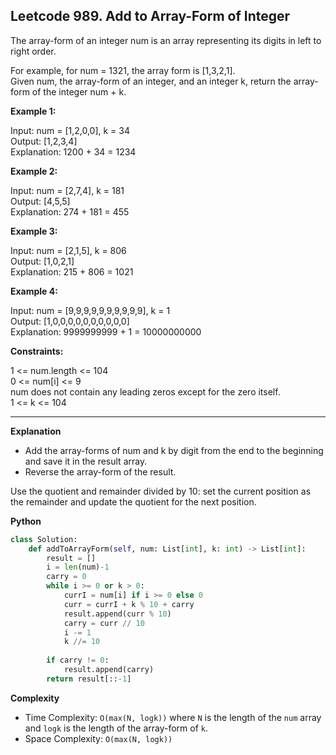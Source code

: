 ## Leetcode 989. Add to Array-Form of Integer

The array-form of an integer num is an array representing its digits in left to right order.

For example, for num = 1321, the array form is [1,3,2,1].\
Given num, the array-form of an integer, and an integer k, return the array-form of the integer num + k.

**Example 1:**

Input: num = [1,2,0,0], k = 34\
Output: [1,2,3,4]\
Explanation: 1200 + 34 = 1234

**Example 2:**

Input: num = [2,7,4], k = 181\
Output: [4,5,5]\
Explanation: 274 + 181 = 455

**Example 3:**

Input: num = [2,1,5], k = 806\
Output: [1,0,2,1]\
Explanation: 215 + 806 = 1021

**Example 4:**

Input: num = [9,9,9,9,9,9,9,9,9,9], k = 1\
Output: [1,0,0,0,0,0,0,0,0,0,0]\
Explanation: 9999999999 + 1 = 10000000000
 

**Constraints:**

1 <= num.length <= 104\
0 <= num[i] <= 9\
num does not contain any leading zeros except for the zero itself.\
1 <= k <= 104

******************************
**Explanation**

- Add the array-forms of num and k by digit from the end to the beginning and save it in the result array. 
- Reverse the array-form of the result. 

Use the quotient and remainder divided by 10: set the current position as the remainder and update the quotient for the next position.

**Python**

```python
class Solution:
    def addToArrayForm(self, num: List[int], k: int) -> List[int]:
        result = []
        i = len(num)-1
        carry = 0
        while i >= 0 or k > 0:
            currI = num[i] if i >= 0 else 0
            curr = currI + k % 10 + carry
            result.append(curr % 10)
            carry = curr // 10
            i -= 1
            k //= 10
            
        if carry != 0:
            result.append(carry)
        return result[::-1]
```

**Complexity**

- Time Complexity: ```O(max(N, logk))``` where ```N``` is the length of the ```num``` array and ```logk``` is the length of the array-form of ```k```.
- Space Complexity: ```O(max(N, logk))``` 
